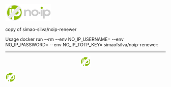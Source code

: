 ![noip-logo](https://github.com/habuild/hassio/blob/main/noip-renewer/logo.png)

copy of simao-silva/noip-renewer

Usage
docker run --rm --env NO_IP_USERNAME=<EMAIL> --env NO_IP_PASSWORD=<PASSWORD> --env NO_IP_TOTP_KEY=<NOIP TOTP KEY> simaofsilva/noip-renewer:<TAG>

---

<p align="center">
  <img src="https://github.com/habuild/hassio/blob/main/noip-renewer/icon.png" />
</p>

![icon](https://github.com/habuild/hassio/blob/main/noip-renewer/icon.png?raw=true )
